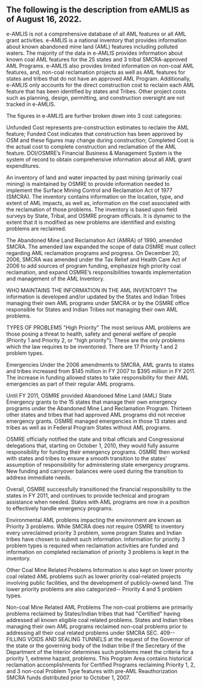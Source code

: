 The following is the description from eAMLIS as of August 16, 2022. 
---

e-AMLIS is not a comprehensive database of all AML features or all AML grant activities. e-AMLIS is a national inventory that provides information about known abandoned mine land (AML) features including polluted waters. The majority of the data in e-AMLIS provides information about known coal AML features for the 25 states and 3 tribal SMCRA-approved AML Programs. e-AMLIS also provides limited information on non-coal AML features, and, non-coal reclamation projects as well as AML features for states and tribes that do not have an approved AML Program. Additionally, e-AMLIS only accounts for the direct construction cost to reclaim each AML feature that has been identified by states and Tribes. Other project costs such as planning, design, permitting, and construction oversight are not tracked in e-AMLIS.

The figures in e-AMLIS are further broken down into 3 cost categories:

Unfunded Cost represents pre-construction estimates to reclaim the AML feature;
Funded Cost indicates that construction has been approved by OSM and these figures may change during construction;
Completed Cost is the actual cost to complete construction and reclamation of the AML feature.
DOI/OSMRE’s Financial Business & Management System is the system of record to obtain comprehensive information about all AML grant expenditures.

An inventory of land and water impacted by past mining (primarily coal mining) is maintained by OSMRE to provide information needed to implement the Surface Mining Control and Reclamation Act of 1977 (SMCRA). The inventory contains information on the location, type, and extent of AML impacts, as well as, information on the cost associated with the reclamation of those problems. The inventory is based upon field surveys by State, Tribal, and OSMRE program officials. It is dynamic to the extent that it is modified as new problems are identified and existing problems are reclaimed.

The Abandoned Mine Land Reclamation Act (AMRA) of 1990, amended SMCRA. The amended law expanded the scope of data OSMRE must collect regarding AML reclamation programs and progress. On December 20, 2006, SMCRA was amended under the Tax Relief and Health Care Act of 2006 to add sources of program funding, emphasize high priority coal reclamation, and expand OSMRE’s responsibilities towards implementation and management of the AML Inventory.

WHO MAINTAINS THE INFORMATION IN THE AML INVENTORY?
The information is developed and/or updated by the States and Indian Tribes managing their own AML programs under SMCRA or by the OSMRE office responsible for States and Indian Tribes not managing their own AML problems.

TYPES OF PROBLEMS
"High Priority"
The most serious AML problems are those posing a threat to health, safety and general welfare of people (Priority 1 and Priority 2, or "high priority"). These are the only problems which the law requires to be inventoried. There are 17 Priority 1 and 2 problem types.

Emergencies
Under the 2006 amendments to SMCRA, AML grants to states and tribes increased from $145 million in FY 2007 to $395 million in FY 2011. The increase in funding allowed states to take responsibility for their AML emergencies as part of their regular AML programs.

Until FY 2011, OSMRE provided Abandoned Mine Land (AML) State Emergency grants to the 15 states that manage their own emergency programs under the Abandoned Mine Land Reclamation Program. Thirteen other states and tribes that had approved AML programs did not receive emergency grants. OSMRE managed emergencies in those 13 states and tribes as well as in Federal Program States without AML programs.

OSMRE officially notified the state and tribal officials and Congressional delegations that, starting on October 1, 2010, they would fully assume responsibility for funding their emergency programs. OSMRE then worked with states and tribes to ensure a smooth transition to the states’ assumption of responsibility for administering state emergency programs. New funding and carryover balances were used during the transition to address immediate needs.

Overall, OSMRE successfully transitioned the financial responsibility to the states in FY 2011, and continues to provide technical and program assistance when needed. States with AML programs are now in a position to effectively handle emergency programs.

Environmental
AML problems impacting the environment are known as Priority 3 problems. While SMCRA does not require OSMRE to inventory every unreclaimed priority 3 problem, some program States and Indian tribes have chosen to submit such information. Information for priority 3 problem types is required when reclamation activities are funded and information on completed reclamation of priority 3 problems is kept in the inventory.

Other Coal Mine Related Problems
Information is also kept on lower priority coal related AML problems such as lower priority coal-related projects involving public facilities, and the development of publicly-owned land. The lower priority problems are also categorized-- Priority 4 and 5 problem types.

Non-coal Mine Related AML Problems
The non-coal problems are primarily problems reclaimed by States/Indian tribes that had "Certified" having addressed all known eligible coal related problems. States and Indian tribes managing their own AML programs reclaimed non-coal problems prior to addressing all their coal related problems under SMCRA SEC. 409-- FILLING VOIDS AND SEALING TUNNELS at the request of the Governor of the state or the governing body of the Indian tribe if the Secretary of the Department of the Interior determines such problems meet the criteria for a priority 1, extreme hazard, problems. This Program Area contains historical reclamation accomplishments for Certified Programs reclaiming Priority 1, 2, and 3 non-coal Problem Type features with pre-AML Reauthorization SMCRA funds distributed prior to October 1, 2007.
